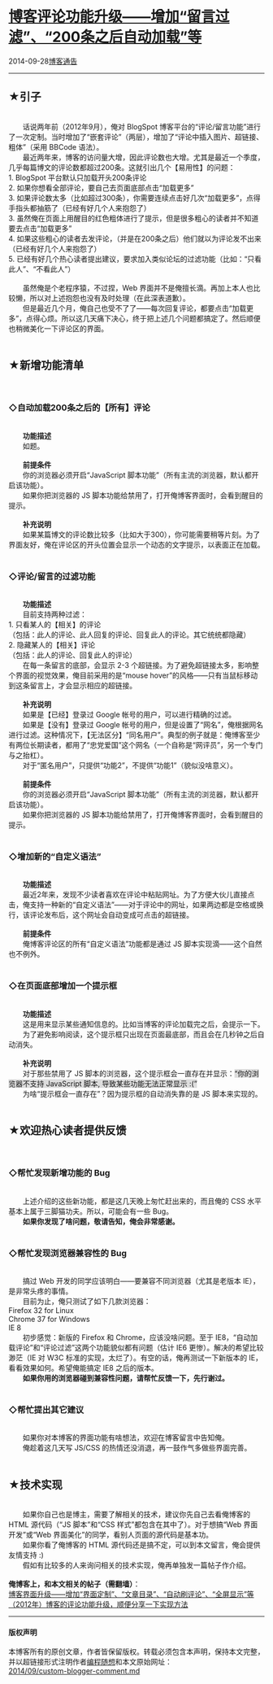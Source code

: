<!DOCTYPE html>
<html xmlns="http://www.w3.org/1999/xhtml" xml:lang="zh-CN">
<head>
<meta http-equiv="Content-Type" content="text/html; charset=utf-8" />
<meta name="generator" content="Python script by program.think@gmail.com" />
<meta name="provider" content="program-think.blogspot.com" />
<link type="text/css" rel="stylesheet" href="../../css/program-think.css" />
<title> 博客评论功能升级——增加“留言过滤”、“200条之后自动加载”等 - 编程随想的博客</title>
</head>
<body>
<div id="main" style="width:100%;">
<h1><a href="../../index.md" title="回到首页"> 博客评论功能升级——增加“留言过滤”、“200条之后自动加载”等</a></h1>
<div class="post-info"><span class="date-header">2014-09-28</span><a href="../../tags/E58D9AE5AEA2E9809AE5918A.md" class="tag">博客通告</a> </div>
<hr>
<div class="post">
<h2>★引子</h2><br />&#12288;&#12288;话说两年前（2012年9月），俺对 BlogSpot 博客平台的“评论/留言功能”进行了一次定制。当时增加了“嵌套评论”（两层），增加了“评论中插入图片、超链接、粗体”（采用 BBCode 语法）。<br />&#12288;&#12288;最近两年来，博客的访问量大增，因此评论数也大增。尤其是最近一个季度，几乎每篇博文的评论数都超过200条。这就引出几个【易用性】的问题：<a name='more'></a><!--program-think--><br />1. BlogSpot 平台默认只加载开头200条评论<br />2. 如果你想看全部评论，要自己去页面底部点击“加载更多”<br />3. 如果评论数太多（比如超过300条），你需要连续点击好几次“加载更多”，点得手指头都抽筋了（已经有好几个人来抱怨了）<br />3. 虽然俺在页面上用醒目的红色粗体进行了提示，但是很多粗心的读者并不知道要去点击“加载更多”<br />4. 如果这些粗心的读者去发评论，（并是在200条之后）他们就以为评论发不出来（已经有好几个人来抱怨了）<br />5. 已经有好几个热心读者提出建议，要求加入类似论坛的过滤功能（比如：“只看此人”、“不看此人”）<br /><br />&#12288;&#12288;虽然俺是个老程序猿，不过捏，Web 界面并不是俺擅长滴。再加上本人也比较懒，所以对上述抱怨也没有及时处理（在此深表道歉）。<br />&#12288;&#12288;但是最近几个月，俺自己也受不了了——每次回复评论，都要点击“加载更多”，点得心烦。所以这几天痛下决心，终于把上述几个问题都搞定了。然后顺便也稍微美化一下评论区的界面。<br /><br /><h2>★新增功能清单</h2><br /><h3>◇自动加载200条之后的【所有】评论</h3><br />&#12288;&#12288;<b>功能描述</b><br />&#12288;&#12288;如题。<br /><br />&#12288;&#12288;<b>前提条件</b><br />&#12288;&#12288;你的浏览器必须开启“JavaScript 脚本功能”（所有主流的浏览器，默认都开启该功能）。<br />&#12288;&#12288;如果你把浏览器的 JS 脚本功能给禁用了，打开俺博客界面时，会看到醒目的提示。<br /><br />&#12288;&#12288;<b>补充说明</b><br />&#12288;&#12288;如果某篇博文的评论数比较多（比如大于300），你可能需要稍等片刻。为了界面友好，俺在评论区的开头位置会显示一个动态的文字提示，以表面正在加载。<br /><br /><h3>◇评论/留言的过滤功能</h3><br />&#12288;&#12288;<b>功能描述</b><br />&#12288;&#12288;目前支持两种过滤：<br />1. 只看某人的【相关】的评论<br />（包括：此人的评论、此人回复的评论、回复此人的评论。其它统统都隐藏）<br />2. 隐藏某人的【相关】评论<br />（包括：此人的评论、回复此人的评论）<br />&#12288;&#12288;在每一条留言的底部，会显示 2-3 个超链接。为了避免超链接太多，影响整个界面的视觉效果，俺目前采用的是“mouse hover”的风格——只有当鼠标移动到这条留言上，才会显示相应的超链接。<br /><br />&#12288;&#12288;<b>补充说明</b><br />&#12288;&#12288;如果是【已经】登录过 Google 帐号的用户，可以进行精确的过滤。<br />&#12288;&#12288;如果是【没有】登录过 Google 帐号的用户，但是设置了“网名”，俺根据网名进行过滤。这种情况下，【无法区分】“同名用户”。典型的例子就是：俺博客至少有两位长期读者，都用了“忠党爱国”这个网名（一个自称是“网评员”，另一个专门与之抬杠）。<br />&#12288;&#12288;对于“匿名用户”，只提供“功能2”，不提供“功能1”（貌似没啥意义）。<br /><br />&#12288;&#12288;<b>前提条件</b><br />&#12288;&#12288;你的浏览器必须开启“JavaScript 脚本功能”（所有主流的浏览器，默认都开启该功能）。<br />&#12288;&#12288;如果你把浏览器的 JS 脚本功能给禁用了，打开俺博客界面时，会看到醒目的提示。<br /><br /><h3>◇增加新的“自定义语法”</h3><br />&#12288;&#12288;<b>功能描述</b><br />&#12288;&#12288;最近2年来，发现不少读者喜欢在评论中粘贴网址。为了方便大伙儿直接点击，俺支持一种新的“自定义语法”——对于评论中的网址，如果两边都是空格或换行，该评论发布后，这个网址会自动变成可点击的超链接。<br /><br />&#12288;&#12288;<b>前提条件</b><br />&#12288;&#12288;俺博客评论区的所有“自定义语法”功能都是通过 JS 脚本实现滴——这个自然也不例外。<br /><br /><h3>◇在页面底部增加一个提示框</h3><br />&#12288;&#12288;<b>功能描述</b><br />&#12288;&#12288;这是用来显示某些通知信息的。比如当博客的评论加载完之后，会提示一下。<br />&#12288;&#12288;为了避免影响阅读，这个提示框只出现在页面最底部，而且会在几秒钟之后自动消失。<br /><br />&#12288;&#12288;<b>补充说明</b><br />&#12288;&#12288;对于那些禁用了 JS 脚本的浏览器，这个提示框会一直存在并显示：<q style="background-color:#DDD;">你的浏览器不支持 JavaScript 脚本, 导致某些功能无法正常显示 :(</q><br />&#12288;&#12288;为啥“提示框会一直存在”？因为提示框的自动消失靠的是 JS 脚本来实现的。<br /><br /><h2>★欢迎热心读者提供反馈</h2><br /><h3>◇帮忙发现新增功能的 Bug</h3><br />&#12288;&#12288;上述介绍的这些新功能，都是这几天晚上匆忙赶出来的，而且俺的 CSS 水平基本上属于三脚猫功夫。所以，可能会有一些 Bug。<br />&#12288;&#12288;<b>如果你发现了啥问题，敬请告知，俺会非常感谢。</b><br /><br /><h3>◇帮忙发现浏览器兼容性的 Bug</h3><br />&#12288;&#12288;搞过 Web 开发的同学应该明白——要兼容不同浏览器（尤其是老版本 IE），是非常头疼的事情。<br />&#12288;&#12288;目前为止，俺只测试了如下几款浏览器：<br />Firefox 32 for Linux<br />Chrome 37 for Windows<br />IE 8<br />&#12288;&#12288;初步感觉：新版的 Firefox 和 Chrome，应该没啥问题。至于 IE8，“自动加载评论”和“评论过滤”这两个功能貌似都有问题（估计 IE6 更惨）。解决的希望比较渺茫（IE 对 W3C 标准的实现，太烂了）。有空的话，俺再测试一下新版本的 IE，看看效果如何。希望俺能搞定 IE8 之后的版本。<br />&#12288;&#12288;<b>如果你用的浏览器碰到兼容性问题，请帮忙反馈一下，先行谢过。</b><br /><br /><h3>◇帮忙提出其它建议</h3><br />&#12288;&#12288;如果你对本博客的界面功能有啥想法，欢迎在博客留言中告知俺。<br />&#12288;&#12288;俺趁着这几天写 JS/CSS 的热情还没消退，再一鼓作气多做些界面完善。<br /><br /><h2>★技术实现</h2><br />&#12288;&#12288;如果你自己也是博主，需要了解相关的技术，建议你先自己去看俺博客的 HTML 源代码（“JS 脚本”和“CSS 样式”都包含在其中了）。对于想搞“Web 界面开发”或“Web 界面美化”的同学，看别人页面的源代码是基本功。<br />&#12288;&#12288;如果你看了俺博客的 HTML 源代码还是搞不定，可以到本文留言，俺会提供友情支持 :)<br />&#12288;&#12288;假如有比较多的人来询问相关的技术实现，俺再单独发一篇帖子作介绍。<br /><br /><b>俺博客上，和本文相关的帖子（需翻墙）</b>：<br /><a href="../../2014/10/custom-blogger-ui.md">博客界面升级——增加“界面定制”、“文章目录”、“自动刷评论”、“全屏显示”等</a><br /><a href="../../2012/09/custom-blogger-comment.md">（2012年）博客的评论功能升级，顺便分享一下实现方法</a><div class="blogger-post-footer">
</div>
<hr>
<div class="copyright">
<h4>版权声明</h4>
本博客所有的原创文章，作者皆保留版权。转载必须包含本声明，保持本文完整，并以超链接形式注明作者<a href="mailto:program.think@gmail.com">编程随想</a>和本文原始网址：<br>
<a href="2014/09/custom-blogger-comment.md">2014/09/custom-blogger-comment.md</a>
</div>
</div>
</body>
</html>
